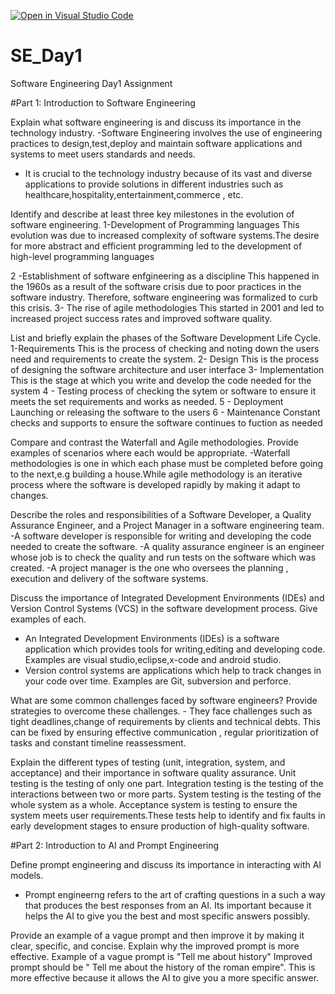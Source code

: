 [![Open in Visual Studio Code](https://classroom.github.com/assets/open-in-vscode-2e0aaae1b6195c2367325f4f02e2d04e9abb55f0b24a779b69b11b9e10269abc.svg)](https://classroom.github.com/online_ide?assignment_repo_id=15575951&assignment_repo_type=AssignmentRepo)
# SE_Day1
Software Engineering Day1 Assignment

#Part 1: Introduction to Software Engineering

Explain what software engineering is and discuss its importance in the technology industry.
   -Software Engineering involves the use of engineering practices to design,test,deploy and maintain software applications and systems to meet users standards and needs.
   - It is crucial to the technology industry because of its vast and diverse applications to provide solutions in different industries such as healthcare,hospitality,entertainment,commerce , etc.


Identify and describe at least three key milestones in the evolution of software engineering.
    1-Development of Programming languages
       This evolution was due to increased complexity of software systems.The desire for more abstract and efficient programming led to the development of high-level programming languages
    
   2 -Establishment of software enfgineering as a discipline
    This happened in the 1960s as a result of the software crisis due to poor practices in the software industry. Therefore, software engineering was formalized to curb this crisis.
    3- The rise of agile methodologies
       This started in 2001 and led to increased project success rates and improved software quality.

List and briefly explain the phases of the Software Development Life Cycle.
  1-Requirements
     This is the process of checking and noting down the users need and requirements to create the system.
  2- Design
     This is the process of designing the software architecture and user interface
  3- Implementation
     This is the stage at which you write and develop the code needed for the system
  4 - Testing
     process of checking the sytem or software to ensure it meets the set requirements and works as needed.
 5 - Deployment
    Launching or releasing the software to the users
 6 - Maintenance
     Constant checks and supports to ensure the software continues to fuction as needed

Compare and contrast the Waterfall and Agile methodologies. Provide examples of scenarios where each would be appropriate.
 -Waterfall methodologies is one in which each phase must be completed before going to the next,e.g building a house.While agile methodology is an iterative process where the software is developed rapidly by making it adapt to changes.

Describe the roles and responsibilities of a Software Developer, a Quality Assurance Engineer, and a Project Manager in a software engineering team.
  -A software developer is responsible for writing and developing the code needed to create the software.
  -A quality assurance engineer is an engineer whose job is to check the quality and run tests on the software which was created.
  -A project manager is the one who oversees the planning , execution and delivery of the software systems.


Discuss the importance of Integrated Development Environments (IDEs) and Version Control Systems (VCS) in the software development process. Give examples of each.
   - An  Integrated Development Environments (IDEs) is a software application which provides tools for writing,editing and developing code. Examples are visual studio,eclipse,x-code and android studio.
   - Version control systems are applications which help to track changes in your code over time. Examples are Git, subversion and perforce.


What are some common challenges faced by software engineers? Provide strategies to overcome these challenges.
      - They face challenges such as tight deadlines,change of requirements by clients and technical debts. This can be fixed by ensuring effective communication , regular prioritization of tasks and constant timeline reassessment.


Explain the different types of testing (unit, integration, system, and acceptance) and their importance in software quality assurance.
   Unit testing is the testing of only one part. Integration testing is the testing of the interactions between two or more parts. System testing is the testing of the whole system as a whole. Acceptance system is testing to ensure the system meets user requirements.These tests help to identify and fix faults in early development stages to ensure production of high-quality software.

#Part 2: Introduction to AI and Prompt Engineering


Define prompt engineering and discuss its importance in interacting with AI models.
   - Prompt engineerng refers to the art of crafting questions in a such a way that produces the best responses from an AI. Its important because it helps the AI to give you the best and most specific answers possibly.

Provide an example of a vague prompt and then improve it by making it clear, specific, and concise. Explain why the improved prompt is more effective.
     Example of a vague prompt is "Tell me about history"
     Improved prompt should be " Tell me about the history of the roman empire". This is more effective because it allows the AI to give you a more specific answer.
